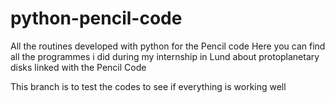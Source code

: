 # python-pencil-code
All the routines developed with python for the Pencil code
Here you can find all the programmes i did during my internship in Lund about protoplanetary disks linked with the Pencil Code

This branch is to test the codes to see if everything is working well

